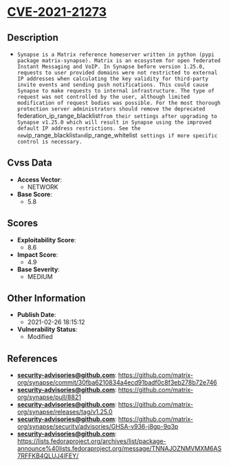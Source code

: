 
# [CVE-2021-21273](https://cve.mitre.org/cgi-bin/cvename.cgi?name=CVE-2021-21273)

## Description

- `Synapse is a Matrix reference homeserver written in python (pypi package matrix-synapse). Matrix is an ecosystem for open federated Instant Messaging and VoIP. In Synapse before version 1.25.0, requests to user provided domains were not restricted to external IP addresses when calculating the key validity for third-party invite events and sending push notifications. This could cause Synapse to make requests to internal infrastructure. The type of request was not controlled by the user, although limited modification of request bodies was possible. For the most thorough protection server administrators should remove the deprecated `federation_ip_range_blacklist` from their settings after upgrading to Synapse v1.25.0 which will result in Synapse using the improved default IP address restrictions. See the new `ip_range_blacklist` and `ip_range_whitelist` settings if more specific control is necessary.`

## Cvss Data

- **Access Vector**:
  - NETWORK
- **Base Score**:
  - 5.8

## Scores

- **Exploitability Score**:
  - 8.6
- **Impact Score**:
  - 4.9
- **Base Severity**:
  - MEDIUM

## Other Information

- **Publish Date**:
  - 2021-02-26 18:15:12
- **Vulnerability Status**:
  - Modified

## References

- **security-advisories@github.com**: https://github.com/matrix-org/synapse/commit/30fba6210834a4ecd91badf0c8f3eb278b72e746
- **security-advisories@github.com**: https://github.com/matrix-org/synapse/pull/8821
- **security-advisories@github.com**: https://github.com/matrix-org/synapse/releases/tag/v1.25.0
- **security-advisories@github.com**: https://github.com/matrix-org/synapse/security/advisories/GHSA-v936-j8gp-9q3p
- **security-advisories@github.com**: https://lists.fedoraproject.org/archives/list/package-announce%40lists.fedoraproject.org/message/TNNAJOZNMVMXM6AS7RFFKB4QLUJ4IFEY/
